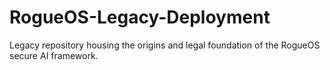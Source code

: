 # RogueOS-Legacy-Deployment
Legacy repository housing the origins and legal foundation of the RogueOS secure AI framework.
